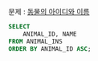 문제 : [동물의 아이디와 이름](https://school.programmers.co.kr/learn/courses/30/lessons/59403)

```sql
SELECT
    ANIMAL_ID, NAME
FROM ANIMAL_INS
ORDER BY ANIMAL_ID ASC;
```
